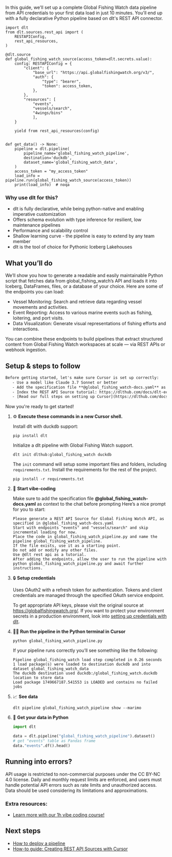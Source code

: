 In this guide, we'll set up a complete Global Fishing Watch data pipeline from API credentials to your first data load in just 10 minutes. You'll end up with a fully declarative Python pipeline based on dlt's REST API connector.

```python-outcome
import dlt
from dlt.sources.rest_api import (
    RESTAPIConfig,
    rest_api_resources,
)

@dlt.source
def global_fishing_watch_source(access_token=dlt.secrets.value):
    config: RESTAPIConfig = {
        "client": {
            "base_url": "https://api.globalfishingwatch.org/v3/",
            "auth": {
                "type": "bearer",
                "token": access_token,
            },
        },
        "resources": [
            "events",
            "vessels/search",
            "4wings/bins"
            ],
    }

    yield from rest_api_resources(config)


def get_data() -> None:
    pipeline = dlt.pipeline(
        pipeline_name='global_fishing_watch_pipeline',
        destination='duckdb',
        dataset_name='global_fishing_watch_data', 
    )
    access_token = "my_access_token"
    load_info = pipeline.run(global_fishing_watch_source(access_token))
    print(load_info)  # noqa
```

### Why use dlt for this?

- dlt is fully declarative, while being python-native and enabling imperative customization
- Offers schema evolution with type inference for resilient, low maintenance pipelines
- Performance and scalability control
- Shallow learning curve - the pipeline is easy to extend by any team member
- dlt is the tool of choice for Pythonic Iceberg Lakehouses

## What you’ll do

We’ll show you how to generate a readable and easily maintainable Python script that fetches data from global_fishing_watch’s API and loads it into Iceberg, DataFrames, files, or a database of your choice. Here are some of the endpoints you can load:

- Vessel Monitoring: Search and retrieve data regarding vessel movements and activities.
- Event Reporting: Access to various marine events such as fishing, loitering, and port visits.
- Data Visualization: Generate visual representations of fishing efforts and interactions.

You can combine these endpoints to build pipelines that extract structured content from Global Fishing Watch workspaces at scale — via REST APIs or webhook ingestion.

## Setup & steps to follow

```default
Before getting started, let's make sure Cursor is set up correctly:
   - Use a model like Claude 3.7 Sonnet or better
   - Add the specification file **@global_fishing_watch-docs.yaml** as context
   - Index the REST API Source tutorial: https://dlthub.com/docs/dlt-ecosystem/verified-sources/rest_api/ and add it to context as **@dlt rest api**
   - [Read our full steps on setting up Cursor](https://dlthub.com/docs/dlt-ecosystem/llm-tooling/cursor-restapi#23-configuring-cursor-with-documentation)
```

Now you're ready to get started! 

1. ⚙️ **Execute these commands in a new Cursor shell.**
    
    Install dlt with duckdb support:
    ```shell
    pip install dlt
    ```

    Initialize a dlt pipeline with Global Fishing Watch support.
    ```shell
    dlt init dlthub:global_fishing_watch duckdb
    ```

    The `init` command will setup some important files and folders, including `requirements.txt`. Install the requirements for the rest of the project.
    ```shell
    pip install -r requirements.txt
    ```
    
2. 🤠 **Start vibe-coding**
    
    Make sure to add the specification file **@global_fishing_watch-docs.yaml** as context to the chat before prompting
    Here’s a nice prompt for you to start: 
    
    ```prompt
    Please generate a REST API Source for Global Fishing Watch API, as specified in @global_fishing_watch-docs.yaml 
    Start with endpoints "events" and "vessels/search" and skip incremental loading for now. 
    Place the code in global_fishing_watch_pipeline.py and name the pipeline global_fishing_watch_pipeline. 
    If the file exists, use it as a starting point. 
    Do not add or modify any other files. 
    Use @dlt rest api as a tutorial. 
    After adding the endpoints, allow the user to run the pipeline with python global_fishing_watch_pipeline.py and await further instructions.
    ```

    
3. 🔒 **Setup credentials** 
    
    Uses OAuth2 with a refresh token for authentication. Tokens and client credentials are managed through the specified OAuth service endpoint.
    
    To get appropriate API keys, please visit the original source at https://globalfishingwatch.org/.
    If you want to protect your environment secrets in a production environment, look into [setting up credentials with dlt](https://dlthub.com/docs/walkthroughs/add_credentials).
    
4. 🏃‍♀️ **Run the pipeline in the Python terminal in Cursor**
    
    ```shell
    python global_fishing_watch_pipeline.py
    ```
    
    If your pipeline runs correctly you’ll see something like the following:
    
    ```shell
    Pipeline global_fishing_watch load step completed in 0.26 seconds
    1 load package(s) were loaded to destination duckdb and into dataset global_fishing_watch_data
    The duckdb destination used duckdb:/global_fishing_watch.duckdb location to store data
    Load package 1749667187.541553 is LOADED and contains no failed jobs
    ```
    
5. 📈 **See data**
    
    ```shell
    dlt pipeline global_fishing_watch_pipeline show --marimo
    ```
    
6. 🐍 **Get your data in Python**
    
    ```python
    import dlt

   data = dlt.pipeline("global_fishing_watch_pipeline").dataset()
   # get "events" table as Pandas frame
   data."events".df().head()
    ```

## Running into errors?

API usage is restricted to non-commercial purposes under the CC BY-NC 4.0 license. Daily and monthly request limits are enforced, and users must handle potential API errors such as rate limits and unauthorized access. Data should be used considering its limitations and approximations.

### Extra resources:

- [Learn more with our 1h vibe coding course!](https://www.youtube.com/watch?v=GGid70rnJuM)

## Next steps

- [How to deploy a pipeline](https://dlthub.com/docs/walkthroughs/deploy-a-pipeline)
- [How-to guide: Creating REST API Sources with Cursor](https://dlthub.com/docs/dlt-ecosystem/llm-tooling/cursor-restapi)